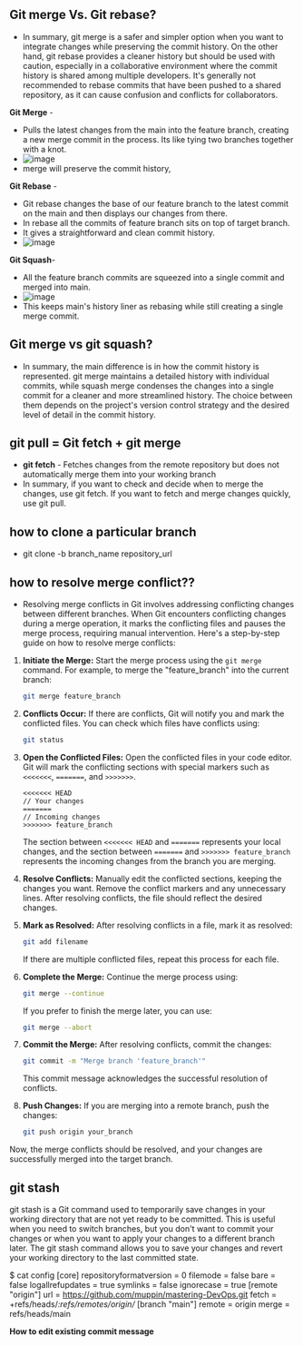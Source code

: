 ## Git merge Vs. Git rebase?

- In summary, git merge is a safer and simpler option when you want to integrate changes while preserving the commit history. On the other hand, git rebase provides a cleaner history but should be used with caution, especially in a collaborative environment where the commit history is shared among multiple developers. It's generally not recommended to rebase commits that have been pushed to a shared repository, as it can cause confusion and conflicts for collaborators.

**Git Merge** -
- Pulls the latest changes from the main into the feature branch, creating a new merge commit in the process. Its like tying two branches together with a knot.
- ![image](https://github.com/muppin/mastering-DevOps/assets/56094875/22ffc685-3db6-4eb1-8a83-c0c39d88353c)
- merge will preserve the commit history,

**Git Rebase** -
- Git rebase changes the base of our feature branch to the latest commit on the main and then displays our changes from there.
- In rebase all the commits of feature branch sits on top of target branch.
- It gives a straightforward and clean commit history.
- ![image](https://github.com/muppin/mastering-DevOps/assets/56094875/dbd347f8-6dd1-4298-a65e-73a475d73609)

**Git Squash**-
- All the feature branch commits are squeezed into a single commit and merged into main.
- ![image](https://github.com/muppin/mastering-DevOps/assets/56094875/62abdb29-b891-470a-be99-1dd87528c343)
- This keeps main's history liner as rebasing while still creating a single merge commit.


## Git merge vs git squash?

- In summary, the main difference is in how the commit history is represented. git merge maintains a detailed history with individual commits, while squash merge condenses the changes into a single commit for a cleaner and more streamlined history. The choice between them depends on the project's version control strategy and the desired level of detail in the commit history.


## git pull = Git fetch + git merge

- **git fetch** - Fetches changes from the remote repository but does not automatically merge them into your working branch
- In summary, if you want to check and decide when to merge the changes, use git fetch. If you want to fetch and merge changes quickly, use git pull.


## how to clone a particular branch 
- git clone -b branch_name repository_url

## how to resolve merge conflict??
- Resolving merge conflicts in Git involves addressing conflicting changes between different branches. When Git encounters conflicting changes during a merge operation, it marks the conflicting files and pauses the merge process, requiring manual intervention. Here's a step-by-step guide on how to resolve merge conflicts:

1. **Initiate the Merge:**
   Start the merge process using the `git merge` command. For example, to merge the "feature_branch" into the current branch:

   ```bash
   git merge feature_branch
   ```

2. **Conflicts Occur:**
   If there are conflicts, Git will notify you and mark the conflicted files. You can check which files have conflicts using:

   ```bash
   git status
   ```

3. **Open the Conflicted Files:**
   Open the conflicted files in your code editor. Git will mark the conflicting sections with special markers such as `<<<<<<<`, `=======`, and `>>>>>>>`.

   ```plaintext
   <<<<<<< HEAD
   // Your changes
   =======
   // Incoming changes
   >>>>>>> feature_branch
   ```

   The section between `<<<<<<< HEAD` and `=======` represents your local changes, and the section between `=======` and `>>>>>>> feature_branch` represents the incoming changes from the branch you are merging.

4. **Resolve Conflicts:**
   Manually edit the conflicted sections, keeping the changes you want. Remove the conflict markers and any unnecessary lines. After resolving conflicts, the file should reflect the desired changes.

5. **Mark as Resolved:**
   After resolving conflicts in a file, mark it as resolved:

   ```bash
   git add filename
   ```

   If there are multiple conflicted files, repeat this process for each file.

6. **Complete the Merge:**
   Continue the merge process using:

   ```bash
   git merge --continue
   ```

   If you prefer to finish the merge later, you can use:

   ```bash
   git merge --abort
   ```

7. **Commit the Merge:**
   After resolving conflicts, commit the changes:

   ```bash
   git commit -m "Merge branch 'feature_branch'"
   ```

   This commit message acknowledges the successful resolution of conflicts.

8. **Push Changes:**
   If you are merging into a remote branch, push the changes:

   ```bash
   git push origin your_branch
   ```

Now, the merge conflicts should be resolved, and your changes are successfully merged into the target branch.



## git stash

git stash is a Git command used to temporarily save changes in your working directory that are not yet ready to be committed. This is useful when you need to switch branches, but you don't want to commit your changes or when you want to apply your changes to a different branch later. The git stash command allows you to save your changes and revert your working directory to the last committed state.


$ cat config
[core]
        repositoryformatversion = 0
        filemode = false
        bare = false
        logallrefupdates = true
        symlinks = false
        ignorecase = true
[remote "origin"]
        url =
https://github.com/muppin/mastering-DevOps.git
        fetch = +refs/heads/*:refs/remotes/origin/*
[branch "main"]
        remote = origin
        merge = refs/heads/main

**How to edit existing commit message**
